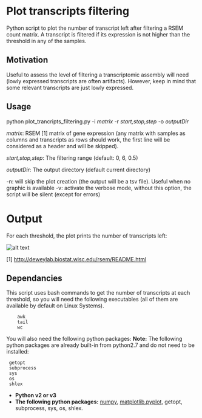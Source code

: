 # Plot transcripts filtering

Python script to plot the number of transcript left after filtering a RSEM count matrix.
A transcript is filtered if its expression is not higher than the threshold in any of the samples.

## Motivation

Useful to assess the level of filtering a transcriptomic assembly will need (lowly expressed transcripts are often artifacts).
However, keep in mind that some relevant transcripts are just lowly expressed.

## Usage

python plot_trancripts_filtering.py -i <i>matrix</i> -r <i>start,stop,step</i> -o <i>outputDir</i>

<i>matrix</i>: RSEM [1] matrix of gene expression (any matrix with samples as columns and transcripts as rows should work, the first line will be considered as a header and will be skipped).

<i>start,stop,step</i>: The filtering range (default: 0, 6, 0.5)

<i>outputDir</i>: The output directory (default current directory)

-n: will skip the plot creation (the output will be a tsv file). Useful when no graphic is available
-v: activate the verbose mode, without this option, the script will be silent (except for errors)

# Output 

For each threshold, the plot prints the number of transcripts left:

![alt text](https://raw.githubusercontent.com/MCorentin/plot_transcripts_filtering.py/master/Nb_transcripts_example.EXPR.matrix.png)



[1] http://deweylab.biostat.wisc.edu/rsem/README.html


## Dependancies

This script uses bash commands to get the number of transcripts at each threshold, so you will need the following executables (all of them are available by default on Linux Systems).
```
    awk
    tail
    wc
```

You will also need the following python packages:
**Note:** The following python packages are already built-in from python2.7 and do not need to be installed:
```
 getopt 
 subprocess 
 sys 
 os 
 shlex
```
- **Python v2 or v3**
- **The following python packages:** [numpy](http://www.numpy.org/ "Numpy Homepage"), [matplotlib.pyplot](https://matplotlib.org/ "Matplotlib Homepage"), getopt, subprocess, sys, os, shlex.